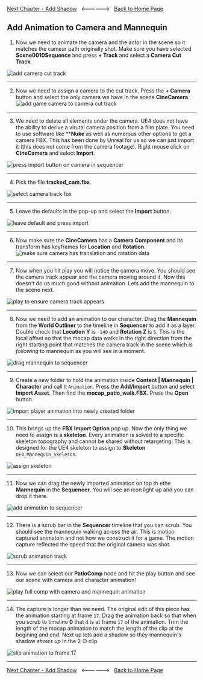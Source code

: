 [Next Chapter - Add Shadow](../shadow/README.md)&nbsp;&nbsp;&nbsp;<------>&nbsp;&nbsp;&nbsp;[Back to Home Page](../README.md)

## Add Animation to Camera and Mannequin

1.  Now we need to animate the camera and the actor in the scene so it matches the camear path originally shot.  Make sure you have selected **Scene0010Sequence** and press **+ Track** and select a **Camera Cut Track**.

![add camera cut track](../images/addCameraCutTrack.jpg)

***

2.  Now we need to assign a camera to the cut track.  Press the **+ Camera** button and select the only camera we have in the scene **CineCamera**.
![add game camera to camera cut track](../images/addCameraToCuts.jpg)

***

3.  We need to delete all elements under the camera.  UE4 does not have the ability to derive a virutal camera position from a film plate.  You need to use software like ****Nuke** as well as numerous other options to get a camera FBX.  This has been done by Unreal for us so we can just import it (this does not come from the camera footage).  Right mouse click on **CineCamera** and select **Import**.


![press import button on camera in sequencer](../images/pressImportButtonForCamTrack.jpg)

***

4. Pick the file **tracked_cam.fbx**.

![select camera track fbx](../images/trackedCamFBX.jpg)

***

5.  Leave the defaults in the pop-up and select the **Import** button.

![leave default and press import](../images/leaveDefaultImport.jpg)


***

6.  Now make sure the **CineCamera** has a **Camera Component** and its transform has keyframes for **Location** and **Rotation**.
![make sure camera has translation and rotation data](../images/translationAndRotationCamTrack.jpg)

***

7.  Now when you hit play you will notice the camera move.  You should see the camera track appear and the camera moving around it.  Now this doesn't do us much good without animation.  Lets add the mannequin to the scene next.

![play to ensure camera track appears](../images/playCameraTrack.jpg)

***

8. Now we need to add an animation to our character.  Drag the **Mannequin** from the **World Outliner** to the timeline in **Sequencer** to add it as a layer.  Double check that **Location Y** is `-140` and **Rotation Z** is `5`. This is the local offset so that the mocap data walks in the right direction from the right starting point that matches the camera track in the scene which is *following* to mannequin as you will see in a moment.

![drag mannequin to sequencer](../images/dragManneqToSeq.jpg)

***

9.  Create a new folder to hold the animation inside **Content | Mannequin | Character** and call it `Animation`.  Press the **Add/Import** button and select **Import Asset**.  Then find the **mocap_patio_walk.FBX**.  Press the **Open** button.

![import player animation into newly created folder](../images/importManAni.jpg)

***

10. This brings up the **FBX Import Option** pop up.  Now the only thing we need to assign is a **skeleton**.  Every animation is solved to a specific skeleton topography and cannot be shared without retargeting.  This is designed for the UE4 skeleton to assign to **Skeleton** `UE4_Mannequin_Skeleton`.

![assign skeleton](../images/assignSkeleton.jpg)

***

11.  Now we can drag the newly imported animation on top th ethe **Mannequin** in the **Sequencer**.  You will see an icon light up and you can drop it there.

![add animation to sequencer](../images/addAnimToSkeleton.jpg)

***

12.  There is a scrub bar in the **Sequencer** timeline that you can scrub.  You should see the mannequin walking across the air.  This is motion captured animatoin and not how we construct it for a game.  The motion capture reflected the speed that the original camera was shot.

![scrub animation track](../images/scrubAnimationTrack.jpg)

***

13.  Now we can select our **PatioComp** node and hit the play button and see our scene with camera and character animation!

![play full comp with camera and mannequin animation](../images/playFirstAnimatedComp.jpg)

***

14.  The capture is longer than we need.  The original edit of this piece has the animation starting at frame `17`.  Drag the animation back so that when you scrub to timeline **0** that it is at frame `17` of the animation. Trim the length of the mocap animation to match the length of the clip at the begining and end. Next up lets add a shadow so they mannequin's shadow *shows up* in the 2-D clip.

![slip animation to frame 17](../images/slipAnimToFrame17.jpg)


***

[Next Chapter - Add Shadow](../shadow/README.md)&nbsp;&nbsp;&nbsp;<------>&nbsp;&nbsp;&nbsp;[Back to Home Page](../README.md)